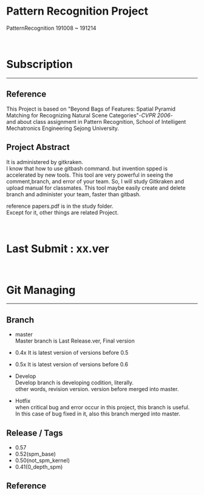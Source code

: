 

# Pattern Recognition Project
PatternRecognition 191008 ~ 191214

</br>

# Subscription  
---

## Reference  
This Project is based on "Beyond Bags of Features: Spatial Pyramid Matching for Recognizing Natural Scene Categories"-_CVPR 2006_-	
and about class assignment in Pattern Recognition, School of Intelligent Mechatronics Engineering Sejong University.  	

## Project Abstract	
It is administered by gitkraken.  	
I know that how to use gitbash command. but invention spped is accelerated by new tools. This tool are very powerful in seeing the comment,branch, and error of your team. So, I will study Gitkraken and upload manual for classmates. This tool maybe easily create and delete branch and administer your team, faster than gitbash.	

reference papers.pdf is in the study folder.  	
Except for it, other things are related Project.  	

</br>

# Last Submit : xx.ver


</br>

# Git Managing
---
## Branch  
- master  
Master branch is Last Release.ver, Final version  

- 0.4x
It is latest version of versions before 0.5

- 0.5x
It is latest version of versions before 0.6

- Develop   	
Develop branch is developing codition, literally. 	
other words, revision version. version before merged into master.  	
  
- Hotfix    	
when critical bug and error occur in this project, this branch is useful.	
In this case of bug fixed in it, also this branch merged into master.

## Release / Tags

- 0.57
- 0.52(spm_base)
- 0.50(not_spm_kernel)
- 0.41(0_depth_spm)

## Reference

